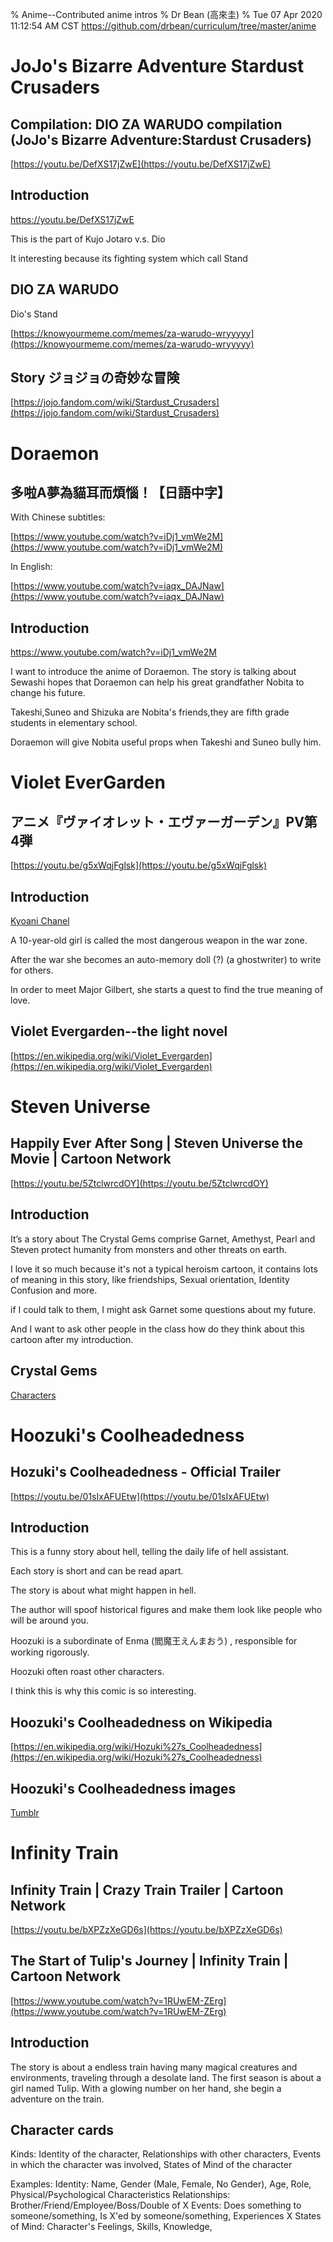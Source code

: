 % Anime--Contributed anime intros
% Dr Bean (高來圭)
% Tue 07 Apr 2020 11:12:54 AM CST
  https://github.com/drbean/curriculum/tree/master/anime

# JoJo's Bizarre Adventure Stardust Crusaders

## Compilation: DIO ZA WARUDO compilation (JoJo's Bizarre Adventure:Stardust Crusaders)

[https://youtu.be/DefXS17jZwE](https://youtu.be/DefXS17jZwE)

## Introduction

https://youtu.be/DefXS17jZwE

This is the part of Kujo Jotaro v.s. Dio

It interesting because its fighting system which call Stand

## DIO ZA WARUDO 

Dio's Stand

[https://knowyourmeme.com/memes/za-warudo-wryyyyy](https://knowyourmeme.com/memes/za-warudo-wryyyyy)

## Story ジョジョの奇妙な冒険

[https://jojo.fandom.com/wiki/Stardust_Crusaders](https://jojo.fandom.com/wiki/Stardust_Crusaders)

# Doraemon

## 多啦A夢為貓耳而煩惱！【日語中字】

With Chinese subtitles:

[https://www.youtube.com/watch?v=iDj1_vmWe2M](https://www.youtube.com/watch?v=iDj1_vmWe2M)

In English:

[https://www.youtube.com/watch?v=iaqx_DAJNaw](https://www.youtube.com/watch?v=iaqx_DAJNaw)

## Introduction


https://www.youtube.com/watch?v=iDj1_vmWe2M

I want to introduce the anime of Doraemon. The story is talking about Sewashi hopes that Doraemon can help his great grandfather Nobita to change his future.

Takeshi,Suneo and Shizuka are Nobita's friends,they are fifth grade students in elementary school.

Doraemon will give Nobita useful props when Takeshi and Suneo bully him.


# Violet EverGarden

## アニメ『ヴァイオレット・エヴァーガーデン』PV第4弾

[https://youtu.be/g5xWqjFglsk](https://youtu.be/g5xWqjFglsk)

## Introduction

[Kyoani Chanel](https://www.youtube.com/channel/UCpGY2vcoKXf7K6tFzsbSv7w)

A 10-year-old girl is called the most dangerous weapon in the war zone.

After the war she becomes an auto-memory doll (?) (a ghostwriter) to write for others.

In order to meet Major Gilbert, she starts a quest to find the true meaning of love.


## Violet Evergarden--the light novel

[https://en.wikipedia.org/wiki/Violet_Evergarden](https://en.wikipedia.org/wiki/Violet_Evergarden)


# Steven Universe

## Happily Ever After Song | Steven Universe the Movie | Cartoon Network

[https://youtu.be/5ZtclwrcdOY](https://youtu.be/5ZtclwrcdOY)

## Introduction

It’s a story about The Crystal Gems comprise Garnet, Amethyst, Pearl and Steven protect humanity from monsters and other threats on earth.

I love it so much because it's not a typical heroism cartoon, it contains lots of meaning in this story, like friendships, Sexual orientation, Identity Confusion and more.

if I could talk to them, I might ask Garnet some questions about my future.

And I want to ask other people in the class how do they think about this cartoon after my introduction.

## Crystal Gems

[Characters](https://tvtropes.org/pmwiki/pmwiki.php/Characters/StevenUniverseCrystalGems)

# Hoozuki's Coolheadedness

## Hozuki's Coolheadedness - Official Trailer

[https://youtu.be/01sIxAFUEtw](https://youtu.be/01sIxAFUEtw)

## Introduction

This is a funny story about hell, telling the daily life of hell assistant.

Each story is short and can be read apart.

The story is about what might happen in hell.

The author will spoof historical figures and make them look like people who will be around you.

Hoozuki is a subordinate of
Enma (閻魔王えんまおう)
, responsible for working rigorously.

Hoozuki often roast other characters.

I think this is why this comic is so interesting.

## Hoozuki's Coolheadedness on Wikipedia

[https://en.wikipedia.org/wiki/Hozuki%27s_Coolheadedness](https://en.wikipedia.org/wiki/Hozuki%27s_Coolheadedness)

## Hoozuki's Coolheadedness images

[Tumblr](https://www.tumblr.com/search/hoozuki%27s%20coolheadedness)

# Infinity Train

## Infinity Train | Crazy Train Trailer | Cartoon Network

[https://youtu.be/bXPZzXeGD6s](https://youtu.be/bXPZzXeGD6s)

## The Start of Tulip's Journey | Infinity Train | Cartoon Network

[https://www.youtube.com/watch?v=1RUwEM-ZErg](https://www.youtube.com/watch?v=1RUwEM-ZErg)

## Introduction

The story is about a endless train having many magical creatures and environments, traveling through a desolate land. The first season is about a girl named Tulip. With a glowing number on her hand, she begin a adventure on the train.

## Character cards

Kinds: Identity of the character, Relationships with other characters, Events in which the character was involved, States of Mind of the character

Examples:
Identity: Name, Gender (Male, Female, No Gender), Age, Role, Physical/Psychological Characteristics
Relationships: Brother/Friend/Employee/Boss/Double of X
Events: Does something to someone/something, Is X'ed by someone/something, Experiences X
States of Mind: Character's Feelings, Skills, Knowledge,
